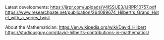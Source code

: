 Latest developments:
https://ijrpr.com/uploads/V4ISSUE3/IJRPR10757.pdf
https://www.researchgate.net/publication/264089674_Hilbert's_Grand_Hotel_with_a_series_twist

About the Mathematician:
https://en.wikipedia.org/wiki/David_Hilbert
https://studiousguy.com/david-hilberts-contributions-in-mathematics/
